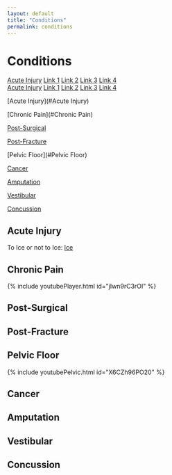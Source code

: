 ```yaml
---
layout: default
title: "Conditions"
permalink: conditions
---
```

# Conditions

<div class="vertical-menu menu-left">
  <a href="#Acute Injury">Acute Injury</a>
  <a href="#">Link 1</a>
  <a href="#">Link 2</a>
  <a href="#">Link 3</a>
  <a href="#">Link 4</a>
</div> 

<div class="vertical-menu">
  <a href="#Acute Injury">Acute Injury</a>
  <a href="#">Link 1</a>
  <a href="#">Link 2</a>
  <a href="#">Link 3</a>
  <a href="#">Link 4</a>
</div> 

[Acute Injury](#Acute Injury)

[Chronic Pain](#Chronic Pain)

[Post-Surgical](#Post-Surgical)

[Post-Fracture](#Post-Fracture)

[Pelvic Floor](#Pelvic Floor)

[Cancer](#Cancer)

[Amputation](#Amputation)

[Vestibular](#Vestibular)

[Concussion](#Concussion)

## Acute Injury <a name="Acute Injury"></a>

To Ice or not to Ice: [Ice](https://physiotherapy.ca/blog/ice-or-not-ice)

## Chronic Pain <a name="Chronic Pain"></a>

{% include youtubePlayer.html id="jIwn9rC3rOI" %}

## Post-Surgical <a name="Post-Surgical"></a>

## Post-Fracture <a name="Post-Fracture"></a>

## Pelvic Floor <a name="Pelvic Floor"></a>

{% include youtubePelvic.html id="X6CZh96PO20" %}

## Cancer <a name="Cancer"></a>

## Amputation <a name="Amputation"></a>

## Vestibular <a name="Vestibular"></a>

## Concussion <a name="Concussion"></a>


